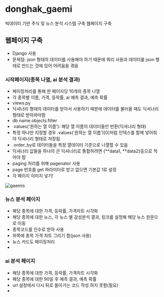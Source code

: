# donghak_gaemi
빅데이터 기반 주식 및 뉴스 분석 시스템 구축
웹페이지 구축

## 웹페이지 구축
- Django 사용
- 문제점: json 형태의 데이터를 사용해야 하기 때문에 쿼리 사용과 데이터를 json 형태로 만드는 것에 있어 어려움을 겪음


### 시작페이지(종목 나열, ai 분석 결과)
- 페이징처리를 통해 한 페이지당 10개의 종목 나열
- 각 종목별 이름, 가격, 등락률, ai 예측 결과, 예측 확률
- views.py
- 딕셔너리 형태의 데이터를 받아서 사용하기 때문에 데이터를 불러올 때도 딕셔너리 형태로 받아와야함
- db name.objects.filter
- .values('원하는 열 이름'): 해당 열 이름의 데이터들만 반환(딕셔너리 형태)
- 특정 하나만 지정할 경우 .values('원하는 열 이름')[0]처럼 인덱스를 함께 넣어줘야 딕셔너리 형태로 저장됨
- .order_by로 데이터들을 특정 열데이터 기준으로 나열할 수 있음
- 딕셔너리 값들을 하나의 큰 딕셔너리로 통합하려면 {**data1, **data2}등으로 적어야 함
- paging 처리를 위해 pagenator 사용
- page 번호를 get 파라미터로 받고 없으면 기본값 1로 설정
- 각 페이지 이미지 넣기!

![gaemis](https://user-images.githubusercontent.com/80117053/149608091-2b13b036-3aa3-4fa9-9cab-77258a50e162.png)


### 뉴스 분석 페이지
- 해당 종목에 대한 가격, 등락률, 가격차트 시각화
- 해당 종목에 대한 뉴스, 각 뉴스 별 감성분석 결과, 링크를 설정해 해당 뉴스 원문으로 이동
- 종목코드를 인수로 받아 사용
- 위쪽에 종목 가격 차트 그리기 함(json 사용)
- 뉴스 카드도 페이징처리
- 
### ai 분석 페이지
- 해당 종목에 대한 가격, 등락률, 가격차트 시각화
- 해당 종목에 대한 90일 후 예측 결과, 예측 확률
- url 설정에서 다시 뒤로 돌아가는 코드 작성 하지 못함(필요)
- 
